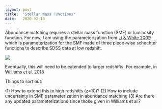 ```yaml
---
layout: post
title:  "Stellar Mass Functions"
date:   2020-02-10
---
```



Abundance matching requires a stellar mass function (SMF) or luminosity function. For now, I am using the parameterization from <a href="https://ui.adsabs.harvard.edu/abs/2009MNRAS.398.2177L">Li & White 2009</a> which is parameterization for the SMF made of three piece-wise schechter functions to describe SDSS data at low redshift.

<img src="{{ site.baseurl }}/assets/plots/SMF_Li2009.jpeg">

Eventually, this will need to be extended to larger redshifts. For example, in <a href="https://ui.adsabs.harvard.edu/abs/2018ApJS..236...33W/abstract"> Williams et al. 2018</a>


Things to sort out:

(1) How to extend this to high redshifts (z=10)?
(2) How to include uncertainty in SMF parameterization in abundance matching
(3) Are there any updated parameterizations since those given in Williams et al.?
